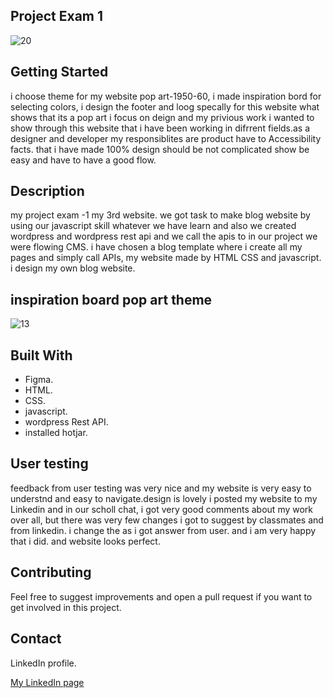 ## Project Exam 1
![20](https://user-images.githubusercontent.com/91061651/193878599-c36a9862-5c3d-4dcd-9339-51b3c2e7dd2a.png)


## Getting Started

i choose theme for my website pop art-1950-60, i made inspiration bord for selecting colors, i design the footer and loog specally for this website what shows that its a pop art i focus on deign and my privious work i wanted to show through this website that i have been working in difrrent fields.as a designer and developer my responsiblites are product have to Accessibility facts. that i have made 100% design should be not complicated show be easy and have to have a good flow. 

## Description

my project exam -1 my 3rd website. we got task to make blog
                    website by using our javascript skill whatever we have learn
                    and also we created wordpress and wordpress rest api and we
                    call the apis to in our project we were flowing CMS. i have
                    chosen a blog template where i create all my pages and
                    simply call APIs, my website made by HTML CSS and
                    javascript. i design my own blog website.
## inspiration board pop art theme
![13](https://user-images.githubusercontent.com/91061651/193878518-dfe5a7bc-6dc5-44dd-b958-c99f5f7c8736.jpg)

## Built With
- Figma.
- HTML.
- CSS.
- javascript.
- wordpress Rest API.
- installed hotjar.

## User testing
feedback from user testing was very nice and my website is very easy to understnd and easy to navigate.design is lovely i posted my website to my Linkedin and in our scholl chat, i got very good comments about my work over all, but there was very few changes i got to suggest by classmates and from linkedin. i change the as i got answer from user. and i am very happy that i did. and website looks perfect. 

## Contributing

Feel free to suggest improvements and open a pull request if you want to get involved in this project.

## Contact

LinkedIn profile.

[My LinkedIn page](https://www.linkedin.com/in/rohit-kumar-amdahl-308047140/)


